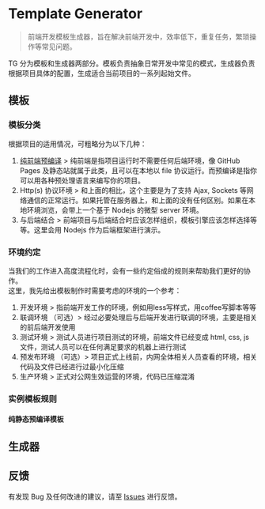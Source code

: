 # Template Generator

> 前端开发模板生成器，旨在解决前端开发中，效率低下，重复任务，繁琐操作等常见问题。

TG 分为模板和生成器两部分。模板负责抽象日常开发中常见的模式，生成器负责根据项目具体的配置，生成适合当前项目的一系列起始文件。

## 模板

### 模板分类

根据项目的适用情况，可粗略分为以下几种：  

1. [纯前端预编译](./templates/preStatic/) > 纯前端是指项目运行时不需要任何后端环境，像 GitHub Pages 及静态站就属于此类，且可以在本地以 file 协议运行。而预编译是指你可以用各种预处理语言来编写你的项目。  
2. Http(s) 协议环境 > 和上面的相比，这个主要是为了支持 Ajax, Sockets 等网络通信的正常运行。如果托管在服务器上，和上面的没有任何区别。如果在本地环境浏览，会带上一个基于 Nodejs 的微型 server 环境。  
3. 与后端结合 > 前端项目与后端结合时应该怎样组织，模板引擎应该怎样选择等等。这里会用 Nodejs 作为后端框架进行演示。

### 环境约定

当我们的工作进入高度流程化时，会有一些约定俗成的规则来帮助我们更好的协作。  
这里，我先给出模板制作时需要考虑的环境的一个参考：  

1. 开发环境 > 指前端开发工作的环境，例如用less写样式，用coffee写脚本等等  
2. 联调环境 （可选）> 经过必要处理后与后端开发进行联调的环境，主要是相关的前后端开发使用  
3. 测试环境 > 测试人员进行项目测试的环境，前端文件已经变成 html, css, js 文件，测试人员可以在任何满足要求的机器上进行测试  
4. 预发布环境 （可选）> 项目正式上线前，内网全体相关人员查看的环境，相关代码及文件已经进行过最小化压缩  
5. 生产环境 > 正式对公网生效运营的环境，代码已压缩混淆  

### 实例模板规则

#### 纯静态预编译模板

## 生成器

## 反馈

有发现 Bug 及任何改进的建议，请至 [Issues](https://github.com/x4storm/Template/issues) 进行反馈。
